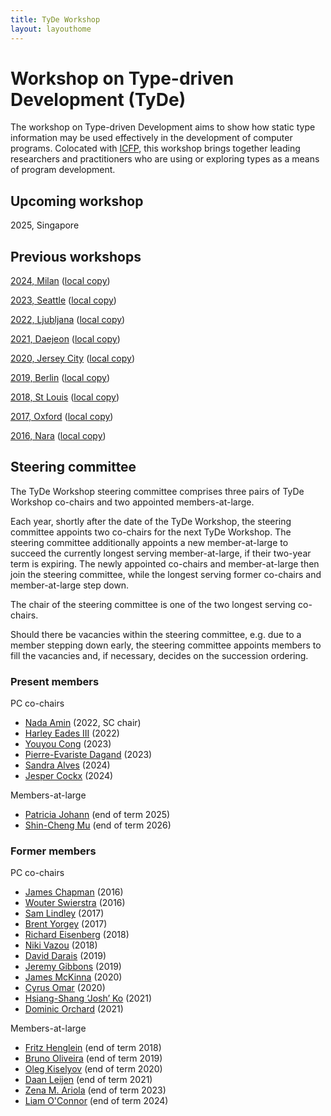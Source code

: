 ```yaml
---
title: TyDe Workshop
layout: layouthome
---
```


# Workshop on Type-driven Development (TyDe)

The workshop on Type-driven Development aims to show how static type information may be used effectively in the development of computer programs.
Colocated with [ICFP](https://icfpconference.org), this workshop brings together leading researchers and practitioners who are using or exploring types as a means of program development.

## Upcoming workshop

2025, Singapore

## Previous workshops

[2024, Milan](https://icfp24.sigplan.org/home/tyde-2024) ([local copy](2024))

[2023, Seattle](https://icfp23.sigplan.org/home/tyde-2023) ([local copy](2023))

[2022, Ljubljana](https://icfp22.sigplan.org/home/tyde-2022) ([local copy](2022))

[2021, Daejeon](https://icfp21.sigplan.org/home/tyde-2021) ([local copy](2021))

[2020, Jersey City](https://icfp20.sigplan.org/home/tyde-2020) ([local copy](2020))

[2019, Berlin](https://icfp19.sigplan.org/home/tyde-2019) ([local copy](2019))

[2018, St Louis](https://icfp18.sigplan.org/track/tyde-2018) ([local copy](2018))

[2017, Oxford](https://icfp17.sigplan.org/track/tyde-2017-papers) ([local copy](2017))

[2016, Nara](https://icfp16.sigplan.org/track/tyde-2016-papers) ([local copy](2016))

## Steering committee

The TyDe Workshop steering committee comprises three pairs of TyDe Workshop co-chairs and two appointed members-at-large.

Each year, shortly after the date of the TyDe Workshop, the steering committee appoints two co-chairs for the next TyDe Workshop. The steering committee additionally appoints a new member-at-large to succeed the currently longest serving member-at-large, if their two-year term is expiring. The newly appointed co-chairs and member-at-large then join the steering committee, while the longest serving former co-chairs and member-at-large step down.

The chair of the steering committee is one of the two longest serving co-chairs.

Should there be vacancies within the steering committee, e.g. due to a member stepping down early, the steering committee appoints members to fill the vacancies and, if necessary, decides on the succession ordering.

### Present members

PC co-chairs

 * [Nada Amin](http://namin.net) (2022, SC chair)
 * [Harley Eades III](https://metatheorem.org) (2022)
 * [Youyou Cong](https://prg.is.titech.ac.jp/people/cong/) (2023)
 * [Pierre-Evariste Dagand](http://evr.ist/) (2023)
 * [Sandra Alves](https://www.dcc.fc.up.pt/~sandra/) (2024)
 * [Jesper Cockx](https://jesper.sikanda.be) (2024)

Members-at-large

 * [Patricia Johann](https://compsci.appstate.edu/faculty-staff/dr-patricia-johann) (end of term 2025)
 * [Shin-Cheng Mu](https://scm.iis.sinica.edu.tw) (end of term 2026)

### Former members

PC co-chairs

 * [James Chapman](http://cs.ioc.ee/~james/) (2016)
 * [Wouter Swierstra](http://www.staff.science.uu.nl/~swier004/) (2016)
 * [Sam Lindley](http://homepages.inf.ed.ac.uk/slindley/) (2017)
 * [Brent Yorgey](http://ozark.hendrix.edu/~yorgey/) (2017)
 * [Richard Eisenberg](https://richarde.dev/) (2018)
 * [Niki Vazou](https://nikivazou.github.io/) (2018)
 * [David Darais](http://david.darais.com/) (2019)
 * [Jeremy Gibbons](http://www.cs.ox.ac.uk/people/jeremy.gibbons/) (2019)
 * [James McKinna](http://homepages.inf.ed.ac.uk/jmckinna/) (2020)
 * [Cyrus Omar](http://web.eecs.umich.edu/~comar/) (2020)
 * [Hsiang-Shang ‘Josh’ Ko](https://josh-hs-ko.github.io) (2021)
 * [Dominic Orchard](https://www.kent.ac.uk/computing/people/3074/orchard-dominic) (2021)

Members-at-large

 * [Fritz Henglein](http://hjemmesider.diku.dk/~henglein/) (end of term 2018)
 * [Bruno Oliveira](https://i.cs.hku.hk/~bruno/) (end of term 2019)
 * [Oleg Kiselyov](http://okmij.org/ftp/) (end of term 2020)
 * [Daan Leijen](https://www.microsoft.com/en-us/research/people/daan/) (end of term 2021)
 * [Zena M. Ariola](https://ix.cs.uoregon.edu/~ariola/) (end of term 2023)
 * [Liam O'Connor](https://liamoc.net/) (end of term 2024)
